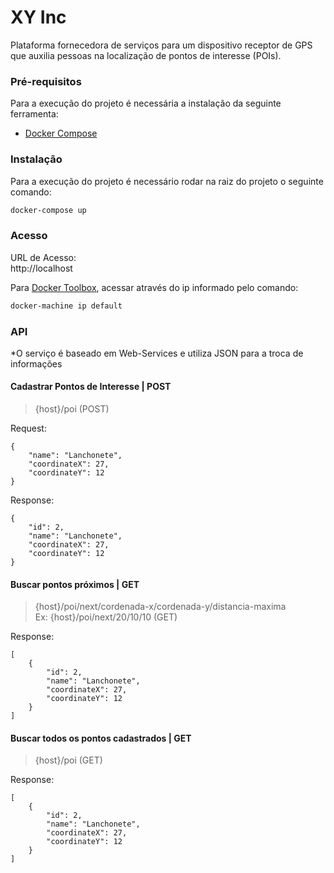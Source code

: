 # XY Inc

Plataforma fornecedora de serviços para um dispositivo receptor de GPS que auxilia pessoas na localização de pontos de interesse (POIs).

### Pré-requisitos

Para a execução do projeto é necessária a instalação da seguinte ferramenta:

- [Docker Compose](https://www.docker.com/)

### Instalação
 Para a execução do projeto é necessário rodar na raiz do projeto o seguinte comando: 

```bash
docker-compose up
```

### Acesso

URL de Acesso: \
http://localhost

Para [Docker Toolbox](https://docs.docker.com/toolbox/toolbox_install_windows/), 
acessar através do ip informado pelo comando:

```bash
docker-machine ip default
```

### API

*O serviço é baseado em Web-Services e utiliza JSON para a troca de informações

#### Cadastrar Pontos de Interesse | POST

> {host}/poi (POST)

Request:
```
{
	"name": "Lanchonete",
	"coordinateX": 27,
	"coordinateY": 12
}
```
Response:
```
{
    "id": 2,
    "name": "Lanchonete",
    "coordinateX": 27,
    "coordinateY": 12
}
```

#### Buscar pontos próximos | GET

> {host}/poi/next/cordenada-x/cordenada-y/distancia-maxima \
Ex: {host}/poi/next/20/10/10 (GET)

Response: 
```
[
    {
        "id": 2,
        "name": "Lanchonete",
        "coordinateX": 27,
        "coordinateY": 12
    }
]
```

#### Buscar todos os pontos cadastrados | GET

> {host}/poi (GET)

Response:

```
[
    {
        "id": 2,
        "name": "Lanchonete",
        "coordinateX": 27,
        "coordinateY": 12
    }
]
```
